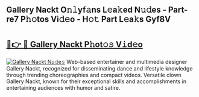 ## Gallery Nackt O𝚗𝚕yf𝚊ns L𝚎a𝚔ed N𝚞𝚍es - Part-re7 P𝚑𝚘tos Vi𝚍𝚎o - H𝚘𝚝 Part L𝚎a𝚔s Gyf8V

# <h2><a href="http://kf37q8m.oniu.top/?m=Gallery+Nackt">🔗👉 🔴 Gallery Nackt P𝚑ot𝚘𝚜 V𝚒d𝚎o</a></h2>

[![Gallery Nackt Nu𝚍e𝚜](https://i.imgur.com/0qMVB7G.gif)](http://kf37q8m.oniu.top/?m=Gallery+Nackt)
Web-based entertainer and multimedia designer Gallery Nackt, recognized for disseminating dance and lifestyle knowledge through trending choreographies and compact videos. Versatile clown Gallery Nackt, known for their exceptional skills and accomplishments in entertaining audiences with humor and satire.  
